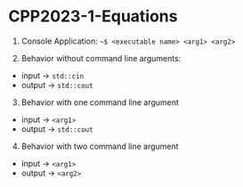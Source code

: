 # CPP2023-1-Equations

1. Console Application:
  `~$ <executable name> <arg1> <arg2>`

2. Behavior without command line arguments:
  - input &rarr; `std::cin`
  - output &rarr; `std::cout`

3. Behavior with one command line argument
  - input &rarr; `<arg1>`
  - output &rarr; `std::cout`

4. Behavior with two command line argument
  - input &rarr; `<arg1>`
  - output &rarr; `<arg2>`
